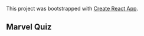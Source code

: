 This project was bootstrapped with [Create React App](https://github.com/facebook/create-react-app).

## Marvel Quiz

